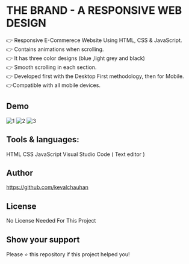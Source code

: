 

# THE BRAND - A RESPONSIVE WEB DESIGN


👉 Responsive E-Commerece Website Using HTML, CSS & JavaScript.  
👉 Contains animations when scrolling.   
👉 It has three color designs (blue ,light grey and black)  
👉 Smooth scrolling in each section.  
👉 Developed first with the Desktop First methodology, then for Mobile.  
👉Compatible with all mobile devices.


## Demo

![1](https://user-images.githubusercontent.com/99174820/167103790-1e85bcf8-a3e2-41f3-8b7e-a6f63cb8f674.jpg)
![2](https://user-images.githubusercontent.com/99174820/167103811-85ccb775-9b2e-4e36-a2ea-fb926de6e194.jpg)
![3](https://user-images.githubusercontent.com/99174820/167103814-a0bb24a4-8f2f-4636-a4ec-eee756d1e045.jpg)

## Tools & languages:

HTML
CSS
JavaScript
Visual Studio Code ( Text editor )

## Author
https://github.com/kevalchauhan

## License
No License Needed For This Project

## Show your support
Please ⭐️ this repository if this project helped you!
